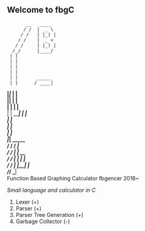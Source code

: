 ## Welcome to fbgC

           __   ____  
          / /  |  _ \ 
         / /   | |_) |
        / /    |  _ < 
       / /     | |_) |
      /_/      |____/ 
     | |              
     | |              
     | |              
     | |              
     | |       _____  
     | |      / ____| 
   __|_|_    | |      
  |______|   | |      
     | |     | |____  
     | |      \_____| 
     | |              
     | |              
     | |              
     | |              
     |_|    _____    
     / /   / ____|   
    / /   | |  __    
   / /    | | |_ |   
  / /     | |__| |   
 /_/       \_____|    
						Function Based Graphing Calculator
                      fbgencer 2018~  

*Small language and calculator in C*

1. Lexer (+)
2. Parser (+)
3. Parser Tree Generation (+)
4. Garbage Collector (-)

